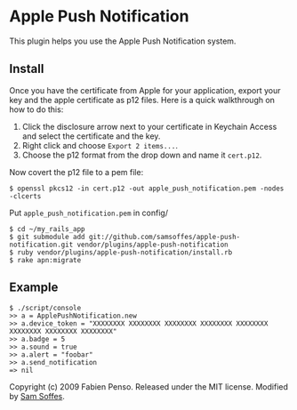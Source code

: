 Apple Push Notification
=====================

This plugin helps you use the Apple Push Notification system.

Install
-------

Once you have the certificate from Apple for your application, export your key
and the apple certificate as p12 files. Here is a quick walkthrough on how to do this:

1. Click the disclosure arrow next to your certificate in Keychain Access and select the certificate and the key. 
2. Right click and choose `Export 2 items...`. 
3. Choose the p12 format from the drop down and name it `cert.p12`. 

Now covert the p12 file to a pem file:

    $ openssl pkcs12 -in cert.p12 -out apple_push_notification.pem -nodes -clcerts

Put `apple_push_notification.pem` in config/

    $ cd ~/my_rails_app
    $ git submodule add git://github.com/samsoffes/apple-push-notification.git vendor/plugins/apple-push-notification
    $ ruby vendor/plugins/apple-push-notification/install.rb
    $ rake apn:migrate

Example
-------

    $ ./script/console
    >> a = ApplePushNotification.new
    >> a.device_token = "XXXXXXXX XXXXXXXX XXXXXXXX XXXXXXXX XXXXXXXX XXXXXXXX XXXXXXXX XXXXXXXX"
    >> a.badge = 5
    >> a.sound = true
    >> a.alert = "foobar"
    >> a.send_notification
    => nil

Copyright (c) 2009 Fabien Penso. Released under the MIT license. Modified by [Sam Soffes](http://samsoff.es).
